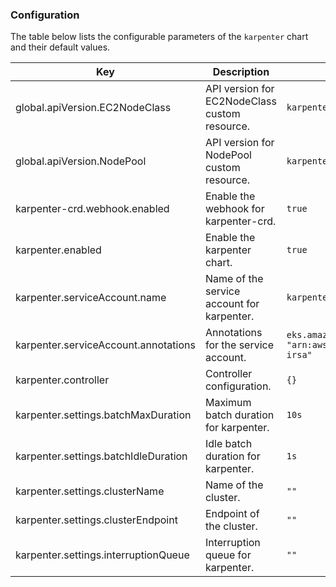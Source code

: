 ### Configuration

The table below lists the configurable parameters of the `karpenter` chart and their default values.

| Key                                      | Description                                                                      | Default Value                          |
|------------------------------------------|----------------------------------------------------------------------------------|----------------------------------------|
| global.apiVersion.EC2NodeClass           | API version for EC2NodeClass custom resource.                                    | `karpenter.k8s.aws/v1`                 |
| global.apiVersion.NodePool               | API version for NodePool custom resource.                                        | `karpenter.sh/v1`                      |
| karpenter-crd.webhook.enabled            | Enable the webhook for karpenter-crd.                                            | `true`                                 |
| karpenter.enabled                        | Enable the karpenter chart.                                                      | `true`                                 |
| karpenter.serviceAccount.name            | Name of the service account for karpenter.                                       | `karpenter`                            |
| karpenter.serviceAccount.annotations     | Annotations for the service account.                                             | `eks.amazonaws.com/role-arn: "arn:aws:iam::112233445566:role/karpenter-irsa"` |
| karpenter.controller                     | Controller configuration.                                                        | `{}`                                   |
| karpenter.settings.batchMaxDuration      | Maximum batch duration for karpenter.                                            | `10s`                                  |
| karpenter.settings.batchIdleDuration     | Idle batch duration for karpenter.                                               | `1s`                                   |
| karpenter.settings.clusterName           | Name of the cluster.                                                             | `""`                                   |
| karpenter.settings.clusterEndpoint       | Endpoint of the cluster.                                                         | `""`                                   |
| karpenter.settings.interruptionQueue     | Interruption queue for karpenter.                                                | `""`                                   |

